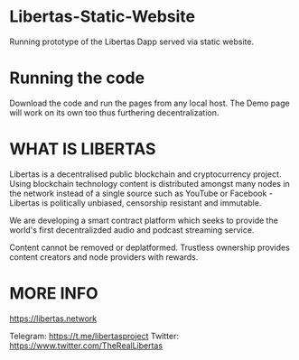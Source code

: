 # Libertas-Static-Website
Running prototype of the Libertas Dapp served via static website.

# Running the code
Download the code and run the pages from any local host. The Demo page will work on its own too thus furthering decentralization.

# WHAT IS LIBERTAS
Libertas is a decentralised public blockchain and cryptocurrency project. Using blockchain technology content is distributed amongst many nodes in the network instead of a single source such as YouTube or Facebook - Libertas is politically unbiased, censorship resistant and immutable.

We are developing a smart contract platform which seeks to provide the world's first decentralizded audio and podcast streaming service.

Content cannot be removed or deplatformed. Trustless ownership provides content creators and node providers with rewards.

# MORE INFO
https://libertas.network

Telegram: https://t.me/libertasproject
Twitter: https://www.twitter.com/TheRealLibertas

